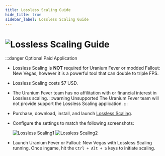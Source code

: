 ```yaml
---
title: Lossless Scaling Guide
hide_title: true
sidebar_label: Lossless Scaling Guide
---
```


# ![Lossless Scaling Guide](https://github.com/user-attachments/assets/07045411-183d-4b5c-9031-dbf8b9a226fc)

:::danger Optional Paid Application
- Lossless Scaling is **NOT** required for Uranium Fever or modded Fallout: New Vegas, however it is a powerful tool that can double to triple FPS.
- Lossless Scaling costs $7 USD.
- The Uranium Fever team has no affilitation with or financial interest in Lossless scaling.
:::warning Unsupported
The Uranium Fever team will not provide support the Lossless Scaling application.
:::

- Purchase, download, install, and launch [Lossless Scaling](https://store.steampowered.com/app/993090/Lossless_Scaling/).
- Configure the settings to match the following screenshots:

  ![Lossless Scaling1](https://github.com/user-attachments/assets/ac9e8d26-40cf-479f-942f-df319def8a03)
  ![Lossless Scaling2](https://github.com/user-attachments/assets/baf4ff00-2c94-4861-9bab-0db754041ff6)

- Launch Uranium Fever or Fallout: New Vegas with Lossless Scaling running. Once ingame, hit the `Ctrl + Alt + S` keys to initiate scaling.
